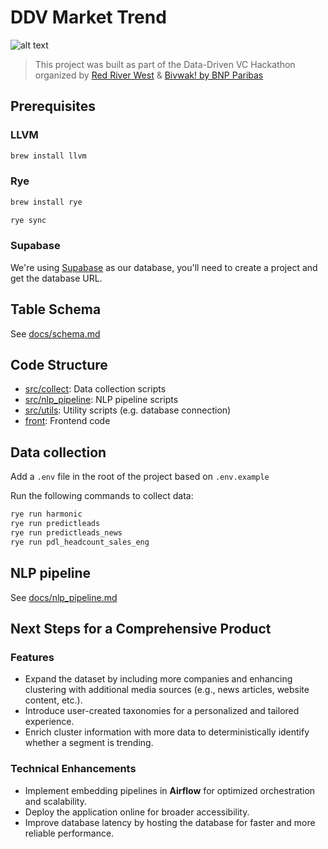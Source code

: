 # DDV Market Trend

![alt text](https://i.imgur.com/O8vZHPM.png)

> This project was built as part of the Data-Driven VC Hackathon organized by [Red River West](https://redriverwest.com) & [Bivwak! by BNP Paribas](https://bivwak.bnpparibas/)

## Prerequisites

### LLVM

```bash
brew install llvm
```

### Rye

```bash
brew install rye
```

```bash
rye sync
```

### Supabase

We're using [Supabase](https://supabase.com) as our database, you'll need to create a project and get the database URL.

## Table Schema

See [docs/schema.md](docs/schema.md)

## Code Structure

- [src/collect](src/collect): Data collection scripts
- [src/nlp_pipeline](src/nlp_pipeline): NLP pipeline scripts
- [src/utils](src/utils): Utility scripts (e.g. database connection)
- [front](front): Frontend code

## Data collection

Add a `.env` file in the root of the project based on `.env.example`

Run the following commands to collect data:

```bash
rye run harmonic
rye run predictleads
rye run predictleads_news
rye run pdl_headcount_sales_eng
```

## NLP pipeline

See [docs/nlp_pipeline.md](docs/nlp_pipeline.md)

## Next Steps for a Comprehensive Product

### Features

- Expand the dataset by including more companies and enhancing clustering with additional media sources (e.g., news articles, website content, etc.).
- Introduce user-created taxonomies for a personalized and tailored experience.
- Enrich cluster information with more data to deterministically identify whether a segment is trending.

### Technical Enhancements

- Implement embedding pipelines in **Airflow** for optimized orchestration and scalability.
- Deploy the application online for broader accessibility.
- Improve database latency by hosting the database for faster and more reliable performance.
